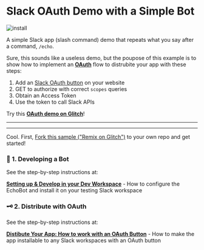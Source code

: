 # Slack OAuth Demo with a Simple Bot

![install](https://cdn.glitch.com/2ec8b3de-9650-4eab-b71f-62c01b006901%2Fslack_oauth.png?1507586335453)


A simple Slack app (slash command) demo that repeats what you say after a command, `/echo`.

Sure, this sounds like a useless demo, but the poupose of this example is to show how to implement an [**OAuth**](https://api.slack.com/docs/oauth) flow to distrubite your app with these steps:

1. Add an [Slack OAuth button](https://api.slack.com/docs/slack-button) on your website
2. GET to authorize with correct `scopes` queries
3. Obtain an Access Token
4. Use the token to call Slack APIs

Try this [**OAuth demo on Glitch**](https://slack-echobot-oauth.glitch.me/)!

---
---

Cool. First, [Fork this sample ("Remix on Glitch")](https://gomix.com/#!/remix/slack-echobot-oauth) to your own repo and get started!

### 🤖 1. Developing a Bot

See the step-by-step instructions at:

[**Setting up & Develop in your Dev Workspace**](https://glitch.com/edit/#!/slack-echobot-oauth) - How to configure the EchoBot and install it on your testing Slack workspace

### 🗝 2. Distribute with OAuth

See the step-by-step instructions at:

[**Distibute Your App: How to work with an OAuth Button**](https://glitch.com/edit/#!/slack-echobot-oauth) - How to make the app installable to any Slack workspaces with an OAuth button
